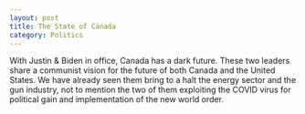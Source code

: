 ```yaml
---
layout: post
title: The State of Canada
category: Politics
---
```


With Justin & Biden in office, Canada has a dark future. These two leaders share a communist vision for the future of both Canada and the United States. We have already seen them bring to a halt the energy sector and the gun industry, not to mention the two of them exploiting the COVID virus for political gain and implementation of the new world order. 